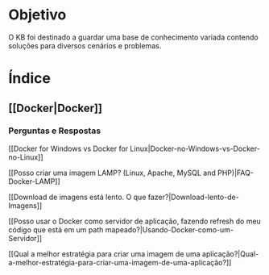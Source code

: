 # Objetivo
O KB foi destinado a guardar uma base de conhecimento variada contendo soluções para diversos cenários e problemas.

# Índice

## [[Docker|Docker]]


### Perguntas e Respostas

[[Docker for Windows vs Docker for Linux|Docker-no-Windows-vs-Docker-no-Linux]]

[[Posso criar uma imagem LAMP? (Linux, Apache, MySQL and PHP)|FAQ-Docker-LAMP]]

[[Download de imagens está lento. O que fazer?|Download-lento-de-Imagens]]

[[Posso usar o Docker como servidor de aplicação, fazendo refresh do meu código que está em um path mapeado?|Usando-Docker-como-um-Servidor]]

[[Qual a melhor estratégia para criar uma imagem de uma aplicação?|Qual-a-melhor-estratégia-para-criar-uma-imagem-de-uma-aplicação?]]